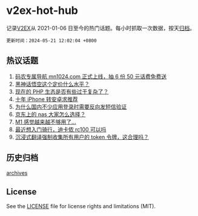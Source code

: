 # v2ex-hot-hub

 记录[V2EX](https://www.v2ex.com/)从 2021-01-06 日至今的热门话题。每小时抓取一次数据，按天[归档](archives)。

`更新时间：2024-05-21 12:02:04 +0800`

## 热议话题

1. [码农专属导航 mn1024.com 正式上线，抽 6 份 50 元话费免费送](https://www.v2ex.com/t/1042387)
1. [黑神话悟空这个定价什么水平？](https://www.v2ex.com/t/1042281)
1. [现在的 PHP 生态是否有些过于复杂了？](https://www.v2ex.com/t/1042291)
1. [十年 iPhone 转安卓求推荐](https://www.v2ex.com/t/1042381)
1. [为什么国内不少应用登录时需要反向发短信验证](https://www.v2ex.com/t/1042395)
1. [京东上的 nas 大家怎么选择？](https://www.v2ex.com/t/1042458)
1. [M1 感觉越来越不够用了...](https://www.v2ex.com/t/1042407)
1. [最近想入门骑行，迪卡侬 rc100 可以吗](https://www.v2ex.com/t/1042311)
1. [沉浸式翻译强制收集所有用户的 token 令牌，这合理吗？](https://www.v2ex.com/t/1042477)

## 历史归档

[archives](archives)

## License

See the [LICENSE](LICENSE) file for license rights and limitations (MIT).
